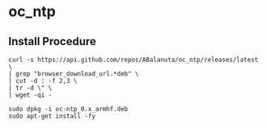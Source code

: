 # oc_ntp

## Install Procedure


```
curl -s https://api.github.com/repos/ABalanuta/oc_ntp/releases/latest \
| grep "browser_download_url.*deb" \
| cut -d : -f 2,3 \
| tr -d \" \
| wget -qi -

sudo dpkg -i oc-ntp_0.x_armhf.deb
sudo apt-get install -fy
```
